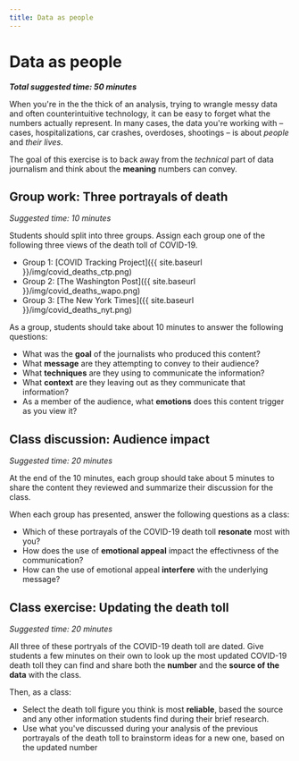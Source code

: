 ```yaml
---
title: Data as people
---
```


# Data as people

***Total suggested time: 50 minutes***

When you're in the the thick of an analysis, trying to wrangle messy data and often counterintuitive technology, it can be easy to forget what the numbers actually represent. In many cases, the data you're working with – cases, hospitalizations, car crashes, overdoses, shootings – is about *people* and *their lives*.

The goal of this exercise is to back away from the *technical* part of data journalism and think about the **meaning** numbers can convey.

## Group work: Three portrayals of death

*Suggested time: 10 minutes*

Students should split into three groups. Assign each group one of the following three views of the death toll of COVID-19.
* Group 1: [COVID Tracking Project]({{ site.baseurl }}/img/covid_deaths_ctp.png)
* Group 2: [The Washington Post]({{ site.baseurl }}/img/covid_deaths_wapo.png)
* Group 3: [The New York Times]({{ site.baseurl }}/img/covid_deaths_nyt.png)

As a group, students should take about 10 minutes to answer the following questions:

* What was the **goal** of the journalists who produced this content?
* What **message** are they attempting to convey to their audience?
* What **techniques** are they using to communicate the information?
* What **context** are they leaving out as they communicate that information?
* As a member of the audience, what **emotions** does this content trigger as you view it?

## Class discussion: Audience impact

*Suggested time: 20 minutes*

At the end of the 10 minutes, each group should take about 5 minutes to share the content they reviewed and summarize their discussion for the class.

When each group has presented, answer the following questions as a class:
* Which of these portrayals of the COVID-19 death toll **resonate** most with you?
* How does the use of **emotional appeal** impact the effectivness of the communication?
* How can the use of emotional appeal **interfere** with the underlying message?

## Class exercise: Updating the death toll

*Suggested time: 20 minutes*

All three of these portryals of the COVID-19 death toll are dated. Give students a few minutes on their own to look up the most updated COVID-19 death toll they can find and share both the **number** and the **source of the data** with the class.

Then, as a class:
* Select the death toll figure you think is most **reliable**, based the source and any other information students find during their brief research.
* Use what you've discussed during your analysis of the previous portrayals of the death toll to brainstorm ideas for a new one, based on the updated number